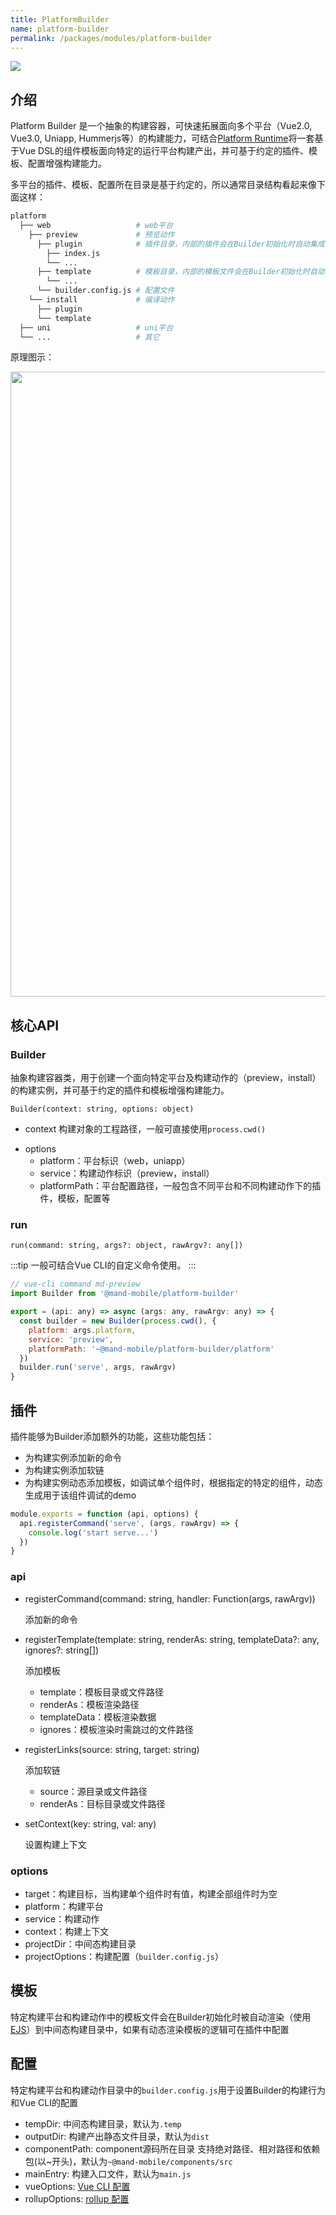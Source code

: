 ```yaml
---
title: PlatformBuilder
name: platform-builder
permalink: /packages/modules/platform-builder
---
```


![](https://img.shields.io/npm/v/@mand-mobile/platform-builder?label=%40mand-mobile/platform-builder)

## 介绍

Platform Builder 是一个抽象的构建容器，可快速拓展面向多个平台（Vue2.0, Vue3.0, Uniapp, Hummerjs等）的构建能力，可结合[Platform Runtime](/mand-mobile/packages/modules/platform-builder/)将一套基于Vue DSL的组件模板面向特定的运行平台构建产出，并可基于约定的插件、模板、配置增强构建能力。

多平台的插件、模板、配置所在目录是基于约定的，所以通常目录结构看起来像下面这样：

```sh
platform
  ├── web                   # web平台
    ├── preview             # 预览动作
      ├── plugin            # 插件目录，内部的插件会在Builder初始化时自动集成
        ├── index.js
        └── ... 
      ├── template          # 模板目录，内部的模板文件会在Builder初始化时自动复制到设定的中间态构建目录
        └── ... 
      └── builder.config.js # 配置文件
    └── install             # 编译动作
      ├── plugin     
      └── template   
  ├── uni                   # uni平台
  └── ...                   # 其它
```

原理图示：

<p align="center">
<img src="https://pt-starimg.didistatic.com/static/starimg/img/GlyrjQTbPe1628762543661.png" width="1000"/>
</p>

## 核心API

### Builder

抽象构建容器类，用于创建一个面向特定平台及构建动作的（preview，install）的构建实例，并可基于约定的插件和模板增强构建能力。

`Builder(context: string, options: object)`

* context 
  构建对象的工程路径，一般可直接使用`process.cwd()`

- options
  - platform：平台标识（web，uniapp）
  - service：构建动作标识（preview，install）
  - platformPath：平台配置路径，一般包含不同平台和不同构建动作下的插件，模板，配置等

### run

`run(command: string, args?: object, rawArgv?: any[])`

:::tip
一般可结合Vue CLI的自定义命令使用。
:::

```js
// vue-cli command md-preview 
import Builder from '@mand-mobile/platform-builder'

export = (api: any) => async (args: any, rawArgv: any) => {
  const builder = new Builder(process.cwd(), {
    platform: args.platform,
    service: 'preview',
    platformPath: '~@mand-mobile/platform-builder/platform'
  })
  builder.run('serve', args, rawArgv)
}
```

## 插件

插件能够为Builder添加额外的功能，这些功能包括：

- 为构建实例添加新的命令
- 为构建实例添加软链
- 为构建实例动态添加模板，如调试单个组件时，根据指定的特定的组件，动态生成用于该组件调试的demo

```js
module.exports = function (api, options) {
  api.registerCommand('serve', (args, rawArgv) => {
    console.log('start serve...')
  })
}
```

### api

* registerCommand(command: string, handler: Function(args, rawArgv))

  添加新的命令

* registerTemplate(template: string, renderAs: string, templateData?: any, ignores?: string[])

  添加模板

  - template：模板目录或文件路径
  - renderAs：模板渲染路径
  - templateData：模板渲染数据
  - ignores：模板渲染时需跳过的文件路径

* registerLinks(source: string, target: string)

  添加软链

  - source：源目录或文件路径
  - renderAs：目标目录或文件路径

* setContext(key: string, val: any) 

  设置构建上下文

### options

* target：构建目标，当构建单个组件时有值，构建全部组件时为空
* platform：构建平台
* service：构建动作
* context：构建上下文
* projectDir：中间态构建目录
* projectOptions：构建配置（`builder.config.js`）

## 模板

特定构建平台和构建动作中的模板文件会在Builder初始化时被自动渲染（使用[EJS](https://github.com/mde/ejs)）到中间态构建目录中，如果有动态渲染模板的逻辑可在插件中配置

## 配置

特定构建平台和构建动作目录中的`builder.config.js`用于设置Builder的构建行为和Vue CLI的配置

* tempDir: 中间态构建目录，默认为`.temp`
* outputDir: 构建产出静态文件目录，默认为`dist`
* componentPath: component源码所在目录 支持绝对路径、相对路径和依赖包(以~开头)，默认为`~@mand-mobile/components/src`
* mainEntry: 构建入口文件，默认为`main.js`
* vueOptions: [Vue CLI 配置](https://cli.vuejs.org/zh/config/#%E5%85%A8%E5%B1%80-cli-%E9%85%8D%E7%BD%AE)
* rollupOptions: [rollup 配置](https://www.rollupjs.com/guide/zh#-configuration-files-)


